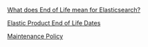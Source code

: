 [What does End of Life mean for Elasticsearch?](https://support.elastic.co/customers/s/article/ka061000000TPnf)


[Elastic Product End of Life Dates](https://www.elastic.co/support/eol)

[Maintenance Policy](https://www.elastic.co/support/eol)
